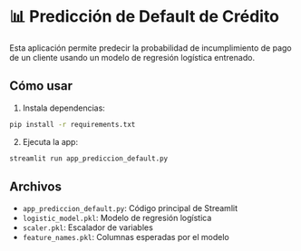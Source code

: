 # 📊 Predicción de Default de Crédito

Esta aplicación permite predecir la probabilidad de incumplimiento de pago de un cliente usando un modelo de regresión logística entrenado.

## Cómo usar

1. Instala dependencias:

```bash
pip install -r requirements.txt
```

2. Ejecuta la app:

```bash
streamlit run app_prediccion_default.py
```

## Archivos

- `app_prediccion_default.py`: Código principal de Streamlit
- `logistic_model.pkl`: Modelo de regresión logística
- `scaler.pkl`: Escalador de variables
- `feature_names.pkl`: Columnas esperadas por el modelo
